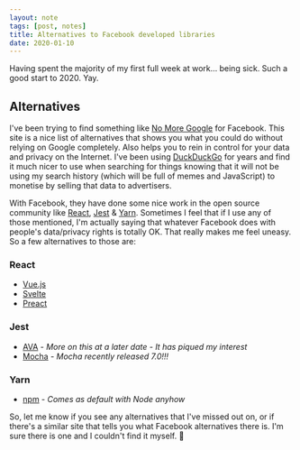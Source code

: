 ```yaml
---
layout: note
tags: [post, notes]
title: Alternatives to Facebook developed libraries
date: 2020-01-10
---
```


Having spent the majority of my first full week at work… being sick. Such a good start to 2020. Yay.

## Alternatives

I've been trying to find something like [No More Google](https://nomoregoogle.com) for Facebook. This site is a nice list of alternatives that shows you what you could do without relying on Google completely. Also helps you to rein in control for your data and privacy on the Internet. I've been using [DuckDuckGo](https://duckduckgo.com/) for years and find it much nicer to use when searching for things knowing that it will not be using my search history (which will be full of memes and JavaScript) to monetise by selling that data to advertisers.

With Facebook, they have done some nice work in the open source community like [React](https://reactjs.org/), [Jest](https://jestjs.io/) &amp; [Yarn](https://yarnpkg.com/lang/en/). Sometimes I feel that if I use any of those mentioned, I'm actually saying that whatever Facebook does with people's data/privacy rights is totally OK. That really makes me feel uneasy. So a few alternatives to those are:

### React
- [Vue.js](https://vuejs.org/)
- [Svelte](https://svelte.dev/)
- [Preact](https://preactjs.com/)

### Jest
- [AVA](https://github.com/avajs/ava) - *More on this at a later date - It has piqued my interest*
- [Mocha](https://mochajs.org/) - *Mocha recently released 7.0!!!*

### Yarn
- [npm](https://www.npmjs.com) - *Comes as default with Node anyhow*

So, let me know if you see any alternatives that I've missed out on, or if there's a similar site that tells you what Facebook alternatives there is. I'm sure there is one and I couldn't find it myself. 👋
